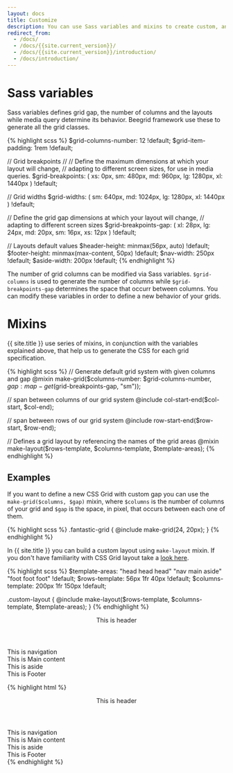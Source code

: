```yaml
---
layout: docs
title: Customize
description: You can use Sass variables and mixins to create custom, and responsive layouts
redirect_from:
  - /docs/
  - /docs/{{site.current_version}}/
  - /docs/{{site.current_version}}/introduction/
  - /docs/introduction/
---
```


# Sass variables

Sass variables defines grid gap, the number of columns and the layouts while media query determine its behavior. Beegrid framework use these to generate all the grid classes.

{% highlight scss %}
$grid-columns-number: 12 !default;
$grid-item-padding:   1rem !default;

// Grid breakpoints
//
// Define the maximum dimensions at which your layout will change,
// adapting to different screen sizes, for use in media queries.
$grid-breakpoints: (
  xs: 0px,
  sm: 480px,
  md: 960px,
  lg: 1280px,
  xl: 1440px
) !default;

// Grid widths
$grid-widths: (
  sm: 640px,
  md: 1024px,
  lg: 1280px,
  xl: 1440px
) !default;

// Define the grid gap dimensions at which your layout will change,
// adapting to different screen sizes
$grid-breakpoints-gap: (
  xl: 28px,
  lg: 24px,
  md: 20px,
  sm: 16px,
  xs: 12px
) !default;

// Layouts default values
$header-height:   minmax(56px, auto) !default;
$footer-height:   minmax(max-content, 50px) !default;
$nav-width:       250px !default;
$aside-width:     200px !default;
{% endhighlight %}

The number of grid columns can be modified via Sass variables. `$grid-columns` is used to generate the number of columns while `$grid-breakpoints-gap` determines the space that occurr between columns. You can modify these variables in order to define a new behavior of your grids.

# Mixins

{{ site.title }} use series of mixins, in conjunction with the variables explained above, that help us to generate the CSS for each grid specification.

{% highlight scss %}
// Generate default grid system with given columns and gap
@mixin make-grid($columns-number: $grid-columns-number, $gap: map-get($grid-breakpoints-gap, "sm"));

// span between columns of our grid system
@include col-start-end($col-start, $col-end);

// span between rows of our grid system
@include row-start-end($row-start, $row-end);

// Defines a grid layout by referencing the names of the grid areas
@mixin make-layout($rows-template, $columns-template, $template-areas);
{% endhighlight %}

## Examples

If you want to define a new CSS Grid with custom gap you can use the `make-grid($columns, $gap)` mixin, where `$columns` is the number of columns of your grid and `$gap` is the space, in pixel, that occurs between each one of them.

{% highlight scss %}
.fantastic-grid {
  @include make-grid(24, 20px);
}
{% endhighlight %}

In {{ site.title }} you can build a custom layout using `make-layout` mixin. If you don't have familiarity with CSS Grid layout take a [look here](https://developer.mozilla.org/en-US/docs/Web/CSS/CSS_Grid_Layout).

{% highlight scss %}
$template-areas:
  "head head head"
  "nav main aside"
  "foot foot foot" !default;
$rows-template: 56px 1fr 40px !default;
$columns-template: 200px 1fr 150px !default;

.custom-layout {
  @include make-layout($rows-template, $columns-template, $template-areas);
}
{% endhighlight %}

<div class="docs-example">
  <div class="layout-7" style="max-height: 400px;">
    <header>This is header</header>
    <nav>This is navigation</nav>
    <main>This is Main content</main>
    <aside>This is aside</aside>
    <footer>This is Footer</footer>
  </div>
</div>

{% highlight html %}
<div class="custom-layout">
  <header>This is header</header>
  <nav>This is navigation</nav>
  <main>This is Main content</main>
  <aside>This is aside</aside>
  <footer>This is Footer</footer>
</div>
{% endhighlight %}
